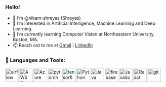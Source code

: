 ### Hello!

- 👋 I’m @nikam-shreyas (Shreyas)
- 👀 I’m interested in Artificial Intelligence, Machine Learning and Deep Learning.
- 🌱 I’m currently learning Computer Vision at Northeastern University, Boston, MA.
- 📫 Reach out to me at <a href="mailto:nik4m.5hreyas@gmail.com">Gmail</a> | <a href="https://www.linkedin.com/in/nikam-shreyas">LinkedIn</a>


### 🔨 Languages and Tools:
<a href="https://www.astronomer.io/?utm_term=airflow&utm_campaign=ch.sem_br.nonbrand_tp.prs_tgt.airflow-general_mt.xct_rgn.namer_lng.eng_dv.all_con.airflow-general&utm_source=google&utm_medium=sem&gclid=Cj0KCQjwuLShBhC_ARIsAFod4fJoAyBzsnPJ4uwnf5EyFm9zvj231i_RuatwxIfOiUgpuXUuBjKEJg4aAgG2EALw_wcB" target="_blank"> <img align="left" src="https://static-00.iconduck.com/assets.00/airflow-icon-512x512-tpr318yf.png" alt="airflow" height="42px"/> </a> 
<a href="https://aws.amazon.com/pm/sagemaker/?trk=8987dd52-6f33-407a-b89b-a7ba025c913c&sc_channel=ps&ef_id=Cj0KCQjwuLShBhC_ARIsAFod4fKRAtnmTd5dyGVs5yCdtI_0B90ku93MELaYmyQATTuxi2_Nv8B2RtkaAsglEALw_wcB:G:s&s_kwcid=AL!4422!3!532502995192!e!!g!!aws%20sagemaker!11206038603!113600690367" target="_blank"> <img align="left" src="https://miro.medium.com/v2/resize:fit:300/1*jbYRQa6__lU3EAzdkA_fJw.png" alt="AWS Sagemaker" height="42px"/> </a> 

<a href="https://azure.microsoft.com/en-us/free/search/?ef_id=_k_Cj0KCQjwuLShBhC_ARIsAFod4fJMvuORgoBlhhbYkyD2UtX9FxIjKbn1GHSUvdN_OubfONTTda04ltgaAl0TEALw_wcB_k_&OCID=AIDcmm5edswduu_SEM_k_Cj0KCQjwuLShBhC_ARIsAFod4fJMvuORgoBlhhbYkyD2UtX9FxIjKbn1GHSUvdN_OubfONTTda04ltgaAl0TEALw_wcB_k_&gclid=Cj0KCQjwuLShBhC_ARIsAFod4fJMvuORgoBlhhbYkyD2UtX9FxIjKbn1GHSUvdN_OubfONTTda04ltgaAl0TEALw_wcB" target="_blank"> <img align="left" src="https://upload.wikimedia.org/wikipedia/commons/thumb/f/fa/Microsoft_Azure.svg/2048px-Microsoft_Azure.svg.png" alt="Azure" height="42px"/> </a> 

<a href="https://pytorch.org/" target="_blank"> <img align="left" src="https://raw.githubusercontent.com/rahul-jha98/github_readme_icons/main/language_and_tools/square/pytorch/pytorch.svg" alt="pytorch" height="42px"/> </a> 
<a href="https://www.tensorflow.org" target="_blank"> <img align="left" src="https://raw.githubusercontent.com/rahul-jha98/github_readme_icons/main/language_and_tools/square/tensorflow/tensorflow.svg" alt="tensorflow" height="42px"/> </a> 
<a href="https://www.python.org" target="_blank"><img align="left" alt="Python" height ="42px" src="https://raw.githubusercontent.com/rahul-jha98/github_readme_icons/main/language_and_tools/square/python/python.svg"></a>
<a href="https://www.java.com" target="_blank"><img align="left" alt="Java" height ="42px" src="https://raw.githubusercontent.com/rahul-jha98/github_readme_icons/main/language_and_tools/square/java/java.svg"></a>
<a href="https://firebase.google.com/" target="_blank"> <img align="left" src="https://raw.githubusercontent.com/rahul-jha98/github_readme_icons/main/language_and_tools/square/firebase/firebase.svg" alt="firebase" height ="42px"/> </a>
<a href="https://developer.mozilla.org/en-US/docs/Web/JavaScript" target="_blank"> <img align="left" alt="JavaScript" height ="42px"  src="https://raw.githubusercontent.com/rahul-jha98/github_readme_icons/main/language_and_tools/square/javascript/javascript.svg"> </a>
<a href="https://reactjs.org/" target="_blank"> <img align="left" alt="React" height ="42px" src="https://raw.githubusercontent.com/rahul-jha98/github_readme_icons/main/language_and_tools/square/react/react.svg"></a>
<a href="https://git-scm.com/" target="_blank"> <img src="https://raw.githubusercontent.com/rahul-jha98/github_readme_icons/main/language_and_tools/square/git-scm/git-scm.svg" align="left" alt="git" height='42px'/> </a>

<br>

<!---
nikam-shreyas/nikam-shreyas is a ✨ special ✨ repository because its `README.md` (this file) appears on your GitHub profile.
You can click the Preview link to take a look at your changes.
--->

